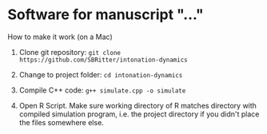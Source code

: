 # Software for manuscript "..."

How to make it work (on a Mac)

1. Clone git repository: ```git clone https://github.com/SBRitter/intonation-dynamics```

2. Change to project folder: ```cd intonation-dynamics```

3. Compile C++ code: ```g++ simulate.cpp -o simulate```

4. Open R Script. Make sure working directory of R matches directory with compiled simulation program, i.e. the project directory if you didn't place the files somewhere else.

